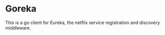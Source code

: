 # Goreka

This is a go client for Eureka, the netflix service registration and discovery middleware.